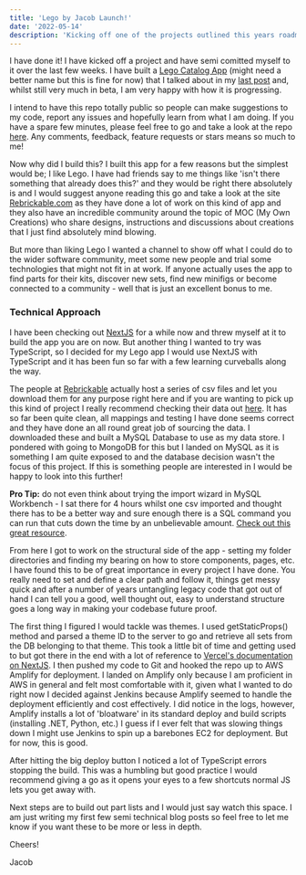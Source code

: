 ```yaml
---
title: 'Lego by Jacob Launch!' 
date: '2022-05-14'
description: 'Kicking off one of the projects outlined this years roadmap. Beta version of Lego By Jacob built in NextJS with a MySQL Database holding all the data needed.'
---
```

I have done it! I have kicked off a project and have semi comitted myself to it over the last few weeks. I have built a [Lego Catalog App](https://www.legobyjacob.com/) (might need a better name but this is fine for now) that I talked about in my [last post](/posts/roadmap-2022) and, whilst still very much in beta, I am very happy with how it is progressing. 

I intend to have this repo totally public so people can make suggestions to my code, report any issues and hopefully learn from what I am doing. If you have a spare few minutes, please feel free to go and take a look at the repo [here](https://github.com/JTy3/lego-by-jacob). Any comments, feedback, feature requests or stars means so much to me!

Now why did I build this? I built this app for a few reasons but the simplest would be; I like Lego. I have had friends say to me things like 'isn't there something that already does this?' and they would be right there absolutely is and I would suggest anyone reading this go and take a look at the site [Rebrickable.com](https://rebrickable.com/) as they have done a lot of work on this kind of app and they also have an incredible community around the topic of MOC (My Own Creations) who share designs, instructions and discussions about creations that I just find absolutely mind blowing.

But more than liking Lego I wanted a channel to show off what I could do to the wider software community, meet some new people and trial some technologies that might not fit in at work. If anyone actually uses the app to find parts for their kits, discover new sets, find new minifigs or become connected to a community - well that is just an excellent bonus to me.

### Technical Approach

I have been checking out [NextJS](https://nextjs.org/) for a while now and threw myself at it to build the app you are on now. But another thing I wanted to try was TypeScript, so I decided for my Lego app I would use NextJS with TypeScript and it has been fun so far with a few learning curveballs along the way.

The people at [Rebrickable](https://rebrickable.com/) actually host a series of csv files and let you download them for any purpose right here and if you are wanting to pick up this kind of project I really recommend checking their data out [here](https://rebrickable.com/downloads/). It has so far been quite clean, all mappings and testing I have done seems correct and they have done an all round great job of sourcing the data. I downloaded these and built a MySQL Database to use as my data store. I pondered with going to MongoDB for this but I landed on MySQL as it is something I am quite exposed to and the database decision wasn't the focus of this project. If this is something people are interested in I would be happy to look into this further!

**Pro Tip:** do not even think about trying the import wizard in MySQL Workbench - I sat there for 4 hours whilst one csv imported and thought there has to be a better way and sure enough there is a SQL command you can run that cuts down the time by an unbelievable amount. [Check out this great resource](https://phoenixnap.com/kb/import-csv-file-into-mysql).

From here I got to work on the structural side of the app - setting my folder directories and finding my bearing on how to store components, pages, etc. I have found this to be of great importance in every project I have done. You really need to set and define a clear path and follow it, things get messy quick and after a number of years untangling legacy code that got out of hand I can tell you a good, well thought out, easy to understand structure goes a long way in making your codebase future proof.

The first thing I figured I would tackle was themes. I used getStaticProps() method and parsed a theme ID to the server to go and retrieve all sets from the DB belonging to that theme. This took a little bit of time and getting used to but got there in the end with a lot of reference to [Vercel's documentation on NextJS](https://nextjs.org/). I then pushed my code to Git and hooked the repo up to AWS Amplify for deployment. I landed on Amplify only because I am proficient in AWS in general and felt most comfortable with it, given what I wanted to do right now I decided against Jenkins because Amplify seemed to handle the deployment efficiently and cost effectively. I did notice in the logs, however, Amplify installs a lot of 'bloatware' in its standard deploy and build scripts (installing .NET, Python, etc.) I guess if I ever felt that was slowing things down I might use Jenkins to spin up a barebones EC2 for deployment. But for now, this is good.

After hitting the big deploy button I noticed a lot of TypeScript errors stopping the build. This was a humbling but good practice I would recommend giving a go as it opens your eyes to a few shortcuts normal JS lets you get away with.

Next steps are to build out part lists and I would just say watch this space. I am just writing my first few semi technical blog posts so feel free to let me know if you want these to be more or less in depth.

Cheers!

Jacob